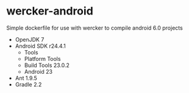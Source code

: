# wercker-android
Simple dockerfile for use with wercker to compile android 6.0 projects

* OpenJDK 7
* Android SDK r24.4.1
	* Tools
	* Platform Tools
	* Build Tools 23.0.2
	* Android 23
* Ant 1.9.5
* Gradle 2.2